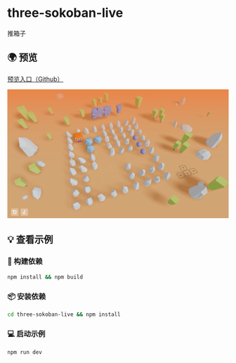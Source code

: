 # three-sokoban-live
  推箱子

 ## 🌍 预览

[预览入口（Github）](https://www.virkano.com/three-sokoban-live)

![Screenshot 2023-10-30 alle 23 54 57](https://raw.githubusercontent.com/Virkano/three-sokoban-live/main/public/sokoban-banner.png)

## 💡 查看示例

### 🔨 构建依赖

```bash
npm install && npm build
```

### 📦 安装依赖

```bash
cd three-sokoban-live && npm install
```

### 💻 启动示例

```bash
npm run dev
```
